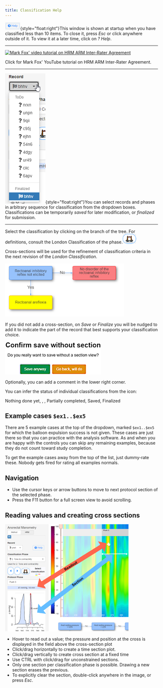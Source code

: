 ```yaml
---
title: Classification Help
---
```


![](readout_help_link.png){style="float:right"}This window is shown at startup when you have classified less than 10 items. To close it, press *Esc* or click anywhere outside of it. To view it at a later time, click on *? Help*.

------------------------------------------------------------------------

[![Mark Fox' video tutorial on HRM ARM Inter-Rater Agreement](http://img.youtube.com/vi/OqKHUwizG-s/0.jpg)](http://www.youtube.com/watch?v=OqKHUwizG-s)

Click for Mark Fox' YouTube tutorial on HRM ARM Inter-Rater Agreement.

------------------------------------------------------------------------

![](readout_record_combo.png){style="float:right"}You can select records and phases in arbitrary sequence for classification from the dropdown boxes. Classifications can be temporarily *saved* for later modification, or *finalized* for submission.

------------------------------------------------------------------------

Select the classification by clicking on the branch of the tree. For definitions, consult the London Classification of the phase.![](readout_london.png)

Cross-sections will be used for the refinement of classification criteria in the next revision of the *London Classification*.

![](readout_tree.png)

If you did not add a cross-section, on *Save* or *Finalize* you will be nudged to add it to indicate the part of the record that best supports your classification choice.

![](readout_save.png)

Optionally, you can add a comment in the lower right corner.

You can infer the status of individual classifications from the icon:

Nothing done yet, , , Partially completed, Saved, Finalized

## Example cases `$ex1..$ex5`

There are 5 example cases at the top of the dropdown, marked `$ex1..$ex5` for which the balloon expulsion success is not given. These cases are just there so that you can practice with the analysis software. As and when you are happy with the controls you can skip any remaining examples, because they do not count toward study completion.

To get the example cases away from the top of the list, just dummy-rate these. Nobody gets fired for rating all examples normals.

## Navigation

-   Use the cursor keys or arrow buttons to move to next protocol section of the selected phase.
-   Press the F11 button for a full screen view to avoid scrolling.

## Reading values and creating cross sections

![](readout_hrm_values.png)

-   Hover to read out a value; the pressure and position at the cross is displayed in the field above the cross-section plot
-   Click/drag horizontally to create a time section plot.
-   Click/drag vertically to create cross section at a fixed time
-   Use CTRL with click/drag for unconstrained sections.
-   Only one section per classification phase is possible. Drawing a new section erases the previous.
-   To explicitly clear the section, double-click anywhere in the image, or press *Esc*.
